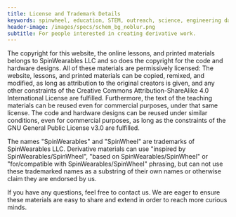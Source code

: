 ```yaml
---
title: License and Trademark Details
keywords: spinwheel, education, STEM, outreach, science, engineering day, electronics, computer science, physics
header-image: /images/specs/schem_bg_noblur.png
subtitle: For people interested in creating derivative work.
---
```


<div class="row dark">
<div class="column long-text">
The copyright for this website, the online lessons, and printed materials belongs to SpinWearables LLC and so does the copyright for the code and hardware designs. All of these materials are permissively licensed: The website, lessons, and printed materials can be copied, remixed, and modified, as long as attribution to the original creators is given, and any other constraints of the Creative Commons Attribution-ShareAlike 4.0 International License are fulfilled. Furthermore, the text of the teaching materials can be reused even for commercial purposes, under that same license. The code and hardware designs can be reused under similar conditions, even for commercial purposes, as long as the constraints of the GNU General Public License v3.0 are fulfilled.

The names "SpinWearables" and "SpinWheel" are trademarks of SpinWearables LLC. Derivative materials can use "inspired by SpinWearables/SpinWheel", "based on SpinWearables/SpinWheel" or "for/compatible with SpinWearables/SpinWheel" phrasing, but can not use these trademarked names as a substring of their own names or otherwise claim they are endorsed by us.

If you have any questions, feel free to contact us. We are eager to ensure these materials are easy to share and extend in order to reach more curious minds.
</div>
</div>
